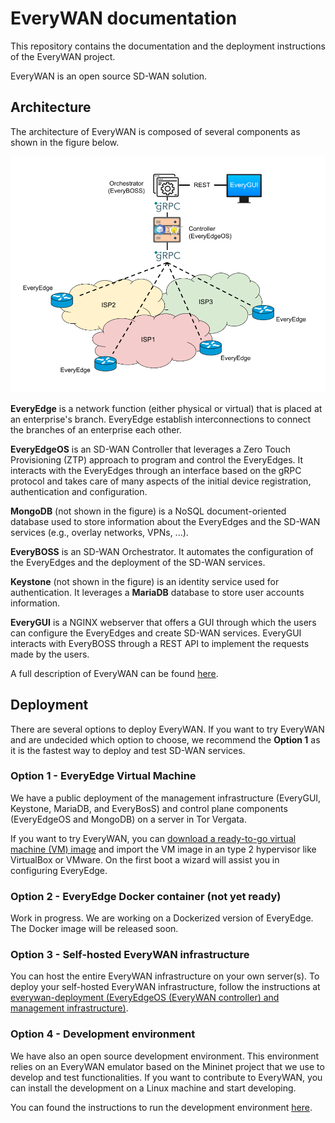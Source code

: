 # EveryWAN documentation

This repository contains the documentation and the deployment instructions of the EveryWAN project.

EveryWAN is an open source SD-WAN solution. 

## Architecture

The architecture of EveryWAN is composed of several components as shown in the figure below.

![](images/everywan-architecture.png)

**EveryEdge** is a network function (either physical or virtual) that is placed at an enterprise's branch. EveryEdge establish interconnections to connect the branches of an enterprise each other.

**EveryEdgeOS** is an SD-WAN Controller that leverages a Zero Touch Provisioning (ZTP) approach to program and control the EveryEdges. It interacts with the EveryEdges through an interface based on the gRPC protocol and takes care of many aspects of the initial device registration, authentication and configuration.

**MongoDB** (not shown in the figure) is a NoSQL document-oriented database used to store information about the EveryEdges and the SD-WAN services (e.g., overlay networks, VPNs, ...).

**EveryBOSS** is an SD-WAN Orchestrator. It automates the configuration of the EveryEdges and the deployment of the SD-WAN services.

**Keystone** (not shown in the figure) is an identity service used for authentication. It leverages a **MariaDB** database to store user accounts information.

**EveryGUI** is a NGINX webserver that offers a GUI through which the users can configure the EveryEdges and create SD-WAN services. EveryGUI interacts with EveryBOSS through a REST API to implement the requests made by the users.

A full description of EveryWAN can be found [here](http://netgroup.uniroma2.it/Stefano_Salsano/papers/21-everywan-iceccme.pdf).

## Deployment

There are several options to deploy EveryWAN. If you want to try EveryWAN and are undecided which option to choose, we recommend the **Option 1** as it is the fastest way to deploy and test SD-WAN services.

### Option 1 - EveryEdge Virtual Machine

We have a public deployment of the management infrastructure (EveryGUI, Keystone, MariaDB, and EveryBosS) and control plane components (EveryEdgeOS and MongoDB) on a server in Tor Vergata.

If you want to try EveryWAN, you can [download a ready-to-go virtual machine (VM) image]() and import the VM image in an type 2 hypervisor like VirtualBox or VMware. On the first boot a wizard will assist you in configuring EveryEdge.

### Option 2 - EveryEdge Docker container (not yet ready)

Work in progress. We are working on a Dockerized version of EveryEdge. The Docker image will be released soon.

### Option 3 - Self-hosted EveryWAN infrastructure

You can host the entire EveryWAN infrastructure on your own server(s). To deploy your self-hosted EveryWAN infrastructure, follow the instructions at [everywan-deployment (EveryEdgeOS (EveryWAN controller) and management infrastructure)](https://github.com/cscarpitta/everywan-deployment#everyedgeos-everywan-controller-and-management-infrastructure).

### Option 4 - Development environment

We have also an open source development environment. This environment relies on an EveryWAN emulator based on the Mininet project that we use to develop and test functionalities. If you want to contribute to EveryWAN, you can install the development on a Linux machine and start developing.

You can found the instructions to run the development environment [here](https://github.com/everywan-io/everywan-deployment/blob/master/development-environment/README.md).